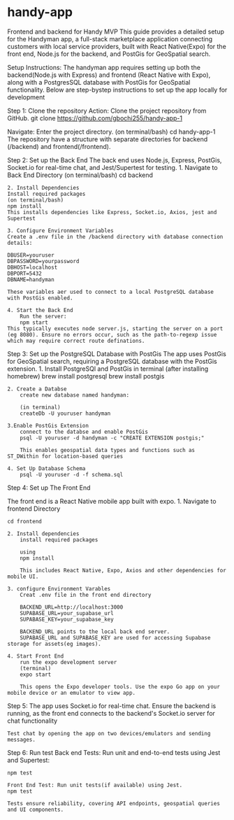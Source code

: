 # handy-app
Frontend and backend for Handy MVP
This guide provides a detailed setup for the Handyman app, a full-stack marketplace application connecting customers with local service providers, built with React Native(Expo) for the front end, Node.js for the backend, and PostGis for GeoSpatial search.  

Setup Instructions:
The handyman app requires setting up both the backend(Node.js with Express) and frontend (React Native with Expo), along with a PostgresSQL database with PostGis for GeoSpatial functionality.
Below are step-bystep instructions to set up the app locally for development

Step 1: Clone the repository
    Action: Clone the project repository from GitHub.
    git clone https://github.com/gbochi255/handy-app-1

Navigate: Enter the project directory.
    (on terminal/bash)
    cd handy-app-1
The repository have a structure with separate directories for backend (/backend) and frontend(/frontend).

Step 2: Set up the Back End
The back end uses Node.js, Express, PostGis, Socket.io for real-time chat, and Jest/Supertest for testing.
    1. Navigate to Back End Directory
    (on terminal/bash)
    cd backend

    2. Install Dependencies
    Install required packages
    (on terminal/bash)
    npm install
    This installs dependencies like Express, Socket.io, Axios, jest and Supertest

    3. Configure Environment Variables
    Create a .env file in the /backend directory with database connection details:

    DBUSER=youruser
    DBPASSWORD=yourpassword
    DBHOST=localhost
    DBPORT=5432
    DBNAME=handyman

    These variables aer used to connect to a local PostgreSQL database with PostGis enabled.

    4. Start the Back End
        Run the server:
        npm start
    This typically executes node server.js, starting the server on a port (eg 8080). Ensure no errors occur, such as the path-to-regexp issue which may require correct route definations.

Step 3: Set up the PostgreSQL Database with PostGis
The app uses PostGis for GeoSpatial search, requiring a PostgreSQL database with the PostGis extension.
    1. Install PostgreSQl and PostGis
        in terminal (after installing homebrew)
         brew install postgresql
         brew install postgis

    2. Create a Databse
        create new database named handyman:

        (in terminal)
        createDb -U youruser handyman

    3.Enable PostGis Extension
        connect to the databse and enable PostGis
        psql -U youruser -d handyman -c "CREATE EXTENSION postgis;"

        This enables geospatial data types and functions such as ST_DWithin for location-based queries
    
    4. Set Up Database Schema
        psql -U youruser -d -f schema.sql

Step 4: Set up The Front End

The front end is a React Native mobile app built with expo.
    1. Navigate to frontend Directory

    cd frontend

    2. Install dependencies
        install required packages

        using 
        npm install

        This includes React Native, Expo, Axios and other dependencies for mobile UI.
    
    3. configure Environment Varables
        Creat .env file in the front end directory

        BACKEND_URL=http://localhost:3000
        SUPABASE_URL=your_supabase_url
        SUPABASE_KEY=your_supabase_key

        BACKEND_URL points to the local back end server.
        SUPABASE_URL and SUPABASE_KEY are used for accessing Supabase storage for assets(eg images).
    
    4. Start Front End
        run the expo development server
        (terminal)
        expo start

        This opens the Expo developer tools. Use the expo Go app on your mobile device or an emulator to view app.
Step 5:
    The app uses Socket.io for real-time chat. Ensure the backend is running, as the front end connects to the backend's Socket.io server for chat functionality

    Test chat by opening the app on two devices/emulators and sending messages.

Step 6: Run test
    Back end Tests: Run unit and end-to-end tests using Jest and Supertest:

    npm test

    Front End Test: Run unit tests(if available) using Jest.
    npm test

    Tests ensure reliability, covering API endpoints, geospatial queries and UI components.






